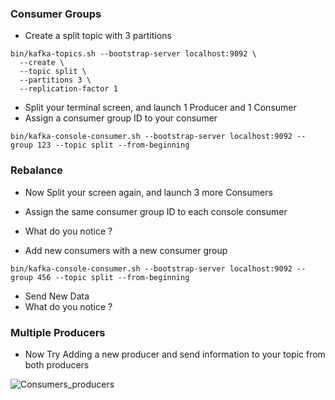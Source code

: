 ### Consumer Groups

- Create a split topic with 3 partitions 

```
bin/kafka-topics.sh --bootstrap-server localhost:9092 \
  --create \
  --topic split \
  --partitions 3 \
  --replication-factor 1
```


- Split your terminal screen, and launch 1 Producer and 1 Consumer
- Assign a consumer group ID to your  consumer

````
bin/kafka-console-consumer.sh --bootstrap-server localhost:9092 --group 123 --topic split --from-beginning
````

### Rebalance

- Now Split your screen again, and launch 3 more Consumers
- Assign the same consumer group ID to each console consumer

- What do you notice ?


- Add new consumers with a new consumer group 

````
bin/kafka-console-consumer.sh --bootstrap-server localhost:9092 --group 456 --topic split --from-beginning
````
- Send New Data
- What do you notice ?

### Multiple Producers

- Now Try Adding a new producer and send information to your topic from both producers

![Consumers_producers](https://user-images.githubusercontent.com/78825764/194002152-e429828c-da93-44c3-ad8e-6c3356707a8d.PNG)
